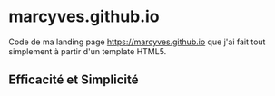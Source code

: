 # marcyves.github.io


Code de ma landing page https://marcyves.github.io que j'ai fait tout simplement à partir d'un template HTML5.

## Efficacité et Simplicité

